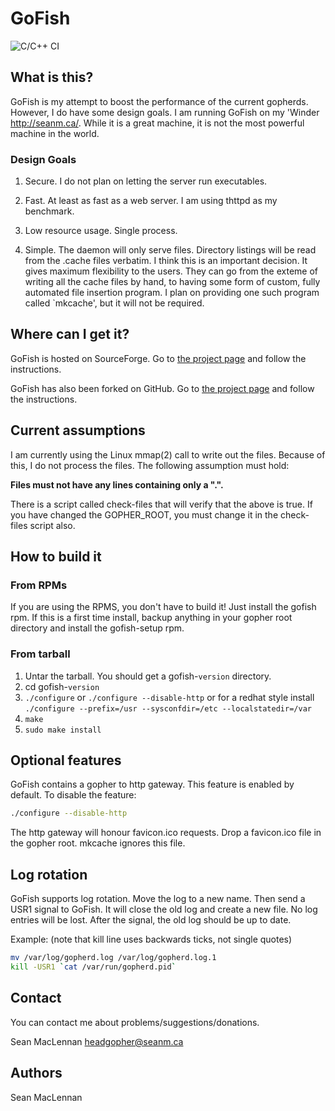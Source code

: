 # GoFish

![C/C++ CI](https://github.com/ludwhe/gofish/workflows/C/C++%20CI/badge.svg)

## What is this?

GoFish is my attempt to boost the performance of the current
gopherds. However, I do have some design goals. I am running GoFish on
my 'Winder <http://seanm.ca/>. While it is a great machine, it is not
the most powerful machine in the world.

### Design Goals

1) Secure. I do not plan on letting the server run executables.

2) Fast. At least as fast as a web server. I am using thttpd as my
  benchmark.

3) Low resource usage. Single process.

4) Simple. The daemon will only serve files. Directory listings will
  be read from the .cache files verbatim. I think this is an
  important decision. It gives maximum flexibility to the
  users. They can go from the exteme of writing all the cache files
  by hand, to having some form of custom, fully automated file
  insertion program. I plan on providing one such program called
  `mkcache', but it will not be required.

## Where can I get it?

GoFish is hosted on SourceForge. Go to
[the project page](http://gofish.sourceforge.net)
and follow the instructions.

GoFish has also been forked on GitHub. Go to
[the project page](http://github.com/ludwhe/gofish)
and follow the instructions.

## Current assumptions

I am currently using the Linux mmap(2) call to write out the
files. Because of this, I do not process the files. The following
assumption must hold:

**Files must not have any lines containing only a ".".**

There is a script called check-files that will verify that the above
is true. If you have changed the GOPHER_ROOT, you must change it in
the check-files script also.

## How to build it

### From RPMs

If you are using the RPMS, you don't have to build it! Just install
the gofish rpm. If this is a first time install, backup anything in
your gopher root directory and install the gofish-setup rpm.

### From tarball

1) Untar the tarball. You should get a gofish-`version` directory.
2) cd gofish-`version`
3) `./configure`
    or
  `./configure --disable-http`
    or for a redhat style install
  `./configure --prefix=/usr --sysconfdir=/etc --localstatedir=/var`
4) `make`
5) `sudo make install`

## Optional features

GoFish contains a gopher to http gateway. This feature is enabled by
default. To disable the feature:

```sh
./configure --disable-http
```

The http gateway will honour favicon.ico requests. Drop a favicon.ico
file in the gopher root. mkcache ignores this file.

## Log rotation

GoFish supports log rotation. Move the log to a new name. Then send a
USR1 signal to GoFish. It will close the old log and create a new
file. No log entries will be lost. After the signal, the old log
should be up to date.

Example: (note that kill line uses backwards ticks, not single quotes)

```sh
mv /var/log/gopherd.log /var/log/gopherd.log.1
kill -USR1 `cat /var/run/gopherd.pid`
```

## Contact

You can contact me about problems/suggestions/donations.

  Sean MacLennan
  headgopher@seanm.ca

## Authors

Sean MacLennan
